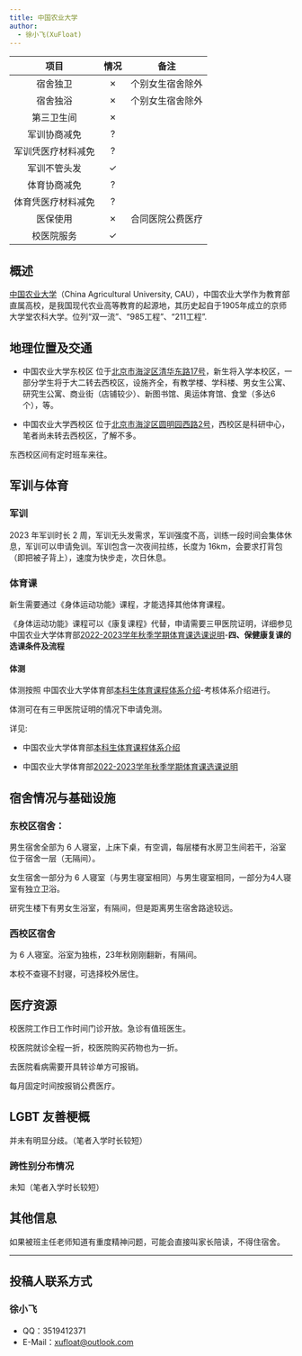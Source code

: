 ```yaml
---
title: 中国农业大学
author:
  - 徐小飞(XuFloat)
---
```


|        项目        | 情况 |     备注     |
| :----------------:| :--: | :----------: |
|      宿舍独卫      |  ✗   | 个别女生宿舍除外 |
|      宿舍独浴      |  ✗   | 个别女生宿舍除外 |
|     第三卫生间     |  ✗   |              |
|    军训协商减免    |  ?   |              |
| 军训凭医疗材料减免  |  ?   |              |
|    军训不管头发    |  ✓   |              |
|    体育协商减免    |  ?   |              |
| 体育凭医疗材料减免  |  ?   |              |
|      医保使用     |  ✗   | 合同医院公费医疗 |
|     校医院服务     |  ✓   |              |

## 概述

[中国农业大学](https://www.cau.edu.cn/)（China Agricultural University, CAU），中国农业大学作为教育部直属高校，是我国现代农业高等教育的起源地，其历史起自于1905年成立的京师大学堂农科大学。位列“双一流”、“985工程”、“211工程”.

## 地理位置及交通

- 中国农业大学东校区 位于[北京市海淀区清华东路17号](https://ditu.amap.com/place/B000A8129P)，新生将入学本校区，一部分学生将于大二转去西校区，设施齐全，有教学楼、学科楼、男女生公寓、研究生公寓、商业街（店铺较少）、新图书馆、奥运体育馆、食堂（多达6个），等。

- 中国农业大学西校区 位于[北京市海淀区圆明园西路2号](https://ditu.amap.com/place/B000A88E6K)，西校区是科研中心，笔者尚未转去西校区，了解不多。

东西校区间有定时班车来往。

## 军训与体育


### 军训

2023 年军训时长 2 周，军训无头发需求，军训强度不高，训练一段时间会集体休息，军训可以申请免训。军训包含一次夜间拉练，长度为 16km，会要求打背包（即把被子背上），速度为快步走，次日休息。

### 体育课

新生需要通过《身体运动功能》课程，才能选择其他体育课程。

《身体运动功能》课程可以《康复课程》代替，申请需要三甲医院证明，详细参见中国农业大学体育部[2022-2023学年秋季学期体育课选课说明](http://tyb1.cau.edu.cn/art/2022/8/29/art_47855_899523.html)-**四、保健康复课的选课条件及流程**

#### 体测

体测按照 中国农业大学体育部[本科生体育课程体系介绍](http://tyb1.cau.edu.cn/col/col48262/index.html)-考核体系介绍进行。

体测可在有三甲医院证明的情况下申请免测。

详见:
- 中国农业大学体育部[本科生体育课程体系介绍](http://tyb1.cau.edu.cn/col/col48262/index.html)

- 中国农业大学体育部[2022-2023学年秋季学期体育课选课说明](http://tyb1.cau.edu.cn/art/2022/8/29/art_47855_899523.html)

## 宿舍情况与基础设施

### 东校区宿舍：

男生宿舍全部为 6 人寝室，上床下桌，有空调，每层楼有水房卫生间若干，浴室位于宿舍一层（无隔间）。

女生宿舍一部分为 6 人寝室（与男生寝室相同）与男生寝室相同，一部分为4人寝室有独立卫浴。

研究生楼下有男女生浴室，有隔间，但是距离男生宿舍路途较远。

### 西校区宿舍

为 6 人寝室。浴室为独栋，23年秋刚刚翻新，有隔间。

本校不查寝不封寝，可选择校外居住。

## 医疗资源

校医院工作日工作时间门诊开放。急诊有值班医生。

校医院就诊全程一折，校医院购买药物也为一折。

去医院看病需要开具转诊单方可报销。

每月固定时间按报销公费医疗。

## LGBT 友善梗概

并未有明显分歧。（笔者入学时长较短）

### 跨性别分布情况

未知（笔者入学时长较短）

<!-- ### 院系探路 

::: info
由于不同院系之间可能差异较大，所以可以在这里写下你所在的院系氛围如何，院系老师、同学是否跨性别友善等等。
:::

正文部分 -->

## 其他信息

如果被班主任老师知道有重度精神问题，可能会直接叫家长陪读，不得住宿舍。

---

## 投稿人联系方式

### 徐小飞

- QQ：3519412371
- E-Mail：<xufloat@outlook.com>
